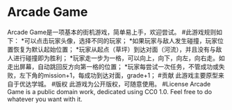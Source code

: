 # Arcade Game
  Arcade Game是一项基本的街机游戏，简单易上手，欢迎尝试。
#此游戏规则如下：
  *可以点击玩家头像，选择不同的玩家；
  *如果玩家与敌人发生碰撞，玩家位置恢复为默认起始位置；
  *玩家从起点（草坪）到达对面（河流），并且没有与敌人进行碰撞即为胜利；
  *玩家走一步为一格，可以向上，向下，向左，向右走。如走出屏幕，自动跳回反方向第一格的位置；
  *玩家每尝试一次任务，不管成功或失败，左下角的mission+1，每成功到达对面，grade+1；
#贡献
  此游戏主要原型来自于优达学城。
#版权
   此游戏为公开版权，可随意使用。
#License
   Arcade Game is a public domain work, dedicated using CC0 1.0. Feel free to do whatever you want with it.


